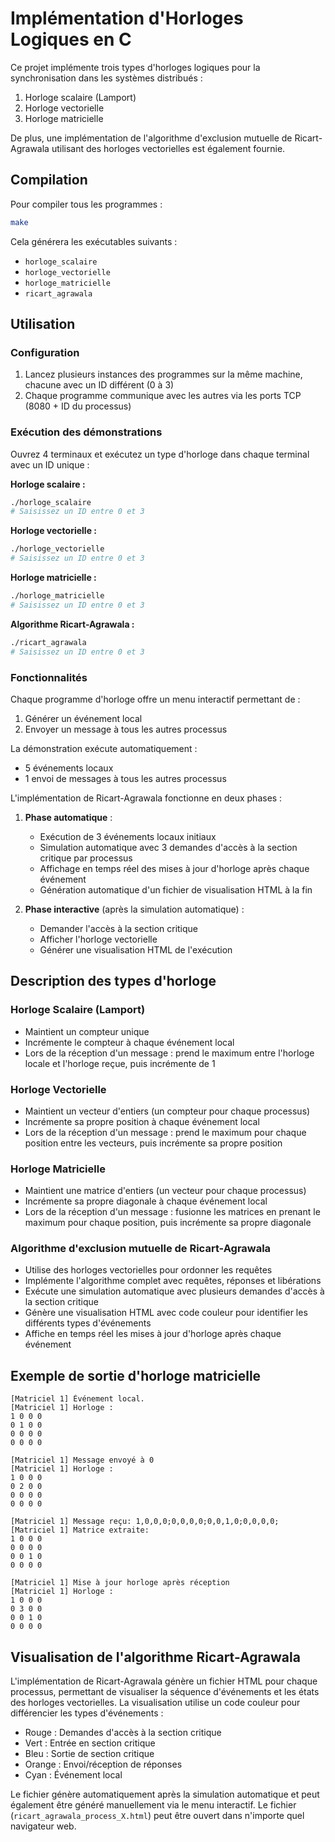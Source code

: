 # Implémentation d'Horloges Logiques en C

Ce projet implémente trois types d'horloges logiques pour la synchronisation dans les systèmes distribués :
1. Horloge scalaire (Lamport)
2. Horloge vectorielle
3. Horloge matricielle

De plus, une implémentation de l'algorithme d'exclusion mutuelle de Ricart-Agrawala utilisant des horloges vectorielles est également fournie.

## Compilation

Pour compiler tous les programmes :

```bash
make
```

Cela générera les exécutables suivants :
- `horloge_scalaire`
- `horloge_vectorielle`
- `horloge_matricielle`
- `ricart_agrawala`

## Utilisation

### Configuration

1. Lancez plusieurs instances des programmes sur la même machine, chacune avec un ID différent (0 à 3)
2. Chaque programme communique avec les autres via les ports TCP (8080 + ID du processus)

### Exécution des démonstrations

Ouvrez 4 terminaux et exécutez un type d'horloge dans chaque terminal avec un ID unique :

**Horloge scalaire :**
```bash
./horloge_scalaire
# Saisissez un ID entre 0 et 3
```

**Horloge vectorielle :**
```bash
./horloge_vectorielle
# Saisissez un ID entre 0 et 3
```

**Horloge matricielle :**
```bash
./horloge_matricielle
# Saisissez un ID entre 0 et 3
```

**Algorithme Ricart-Agrawala :**
```bash
./ricart_agrawala
# Saisissez un ID entre 0 et 3
```

### Fonctionnalités

Chaque programme d'horloge offre un menu interactif permettant de :
1. Générer un événement local
2. Envoyer un message à tous les autres processus

La démonstration exécute automatiquement :
- 5 événements locaux
- 1 envoi de messages à tous les autres processus

L'implémentation de Ricart-Agrawala fonctionne en deux phases :
1. **Phase automatique** :
   - Exécution de 3 événements locaux initiaux
   - Simulation automatique avec 3 demandes d'accès à la section critique par processus
   - Affichage en temps réel des mises à jour d'horloge après chaque événement
   - Génération automatique d'un fichier de visualisation HTML à la fin

2. **Phase interactive** (après la simulation automatique) :
   - Demander l'accès à la section critique
   - Afficher l'horloge vectorielle
   - Générer une visualisation HTML de l'exécution

## Description des types d'horloge

### Horloge Scalaire (Lamport)
- Maintient un compteur unique
- Incrémente le compteur à chaque événement local
- Lors de la réception d'un message : prend le maximum entre l'horloge locale et l'horloge reçue, puis incrémente de 1

### Horloge Vectorielle
- Maintient un vecteur d'entiers (un compteur pour chaque processus)
- Incrémente sa propre position à chaque événement local
- Lors de la réception d'un message : prend le maximum pour chaque position entre les vecteurs, puis incrémente sa propre position

### Horloge Matricielle
- Maintient une matrice d'entiers (un vecteur pour chaque processus)
- Incrémente sa propre diagonale à chaque événement local
- Lors de la réception d'un message : fusionne les matrices en prenant le maximum pour chaque position, puis incrémente sa propre diagonale

### Algorithme d'exclusion mutuelle de Ricart-Agrawala
- Utilise des horloges vectorielles pour ordonner les requêtes
- Implémente l'algorithme complet avec requêtes, réponses et libérations
- Exécute une simulation automatique avec plusieurs demandes d'accès à la section critique
- Génère une visualisation HTML avec code couleur pour identifier les différents types d'événements
- Affiche en temps réel les mises à jour d'horloge après chaque événement

## Exemple de sortie d'horloge matricielle

```
[Matriciel 1] Événement local.
[Matriciel 1] Horloge :
1 0 0 0
0 1 0 0
0 0 0 0
0 0 0 0

[Matriciel 1] Message envoyé à 0
[Matriciel 1] Horloge :
1 0 0 0
0 2 0 0
0 0 0 0
0 0 0 0

[Matriciel 1] Message reçu: 1,0,0,0;0,0,0,0;0,0,1,0;0,0,0,0;
[Matriciel 1] Matrice extraite:
1 0 0 0
0 0 0 0
0 0 1 0
0 0 0 0

[Matriciel 1] Mise à jour horloge après réception
[Matriciel 1] Horloge :
1 0 0 0
0 3 0 0
0 0 1 0
0 0 0 0
```

## Visualisation de l'algorithme Ricart-Agrawala

L'implémentation de Ricart-Agrawala génère un fichier HTML pour chaque processus, permettant de visualiser la séquence d'événements et les états des horloges vectorielles. La visualisation utilise un code couleur pour différencier les types d'événements :

- Rouge : Demandes d'accès à la section critique
- Vert : Entrée en section critique
- Bleu : Sortie de section critique
- Orange : Envoi/réception de réponses
- Cyan : Événement local

Le fichier génère automatiquement après la simulation automatique et peut également être généré manuellement via le menu interactif. Le fichier (`ricart_agrawala_process_X.html`) peut être ouvert dans n'importe quel navigateur web. 